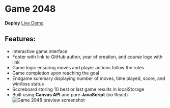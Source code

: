 # Game 2048

**Deploy** [Live Demo](https://rolling-scopes-school.github.io/vitasvichkar-JSFE2023Q4/random-game/index.html)

## Features:

- Interactive game interface  
- Footer with link to GitHub author, year of creation, and course logo with link  
- Game logic ensuring moves and player actions follow the rules  
- Game completion upon reaching the goal  
- Endgame summary displaying number of moves, time played, score, and win/loss status  
- Scoreboard storing 10 best or last game results in localStorage  
- Built using **Canvas API** and pure **JavaScript** (no React)
![Game 2048 preview screenshot](https://github.com/user-attachments/assets/f861aedc-6098-44a7-ae17-6c098403ecab)

